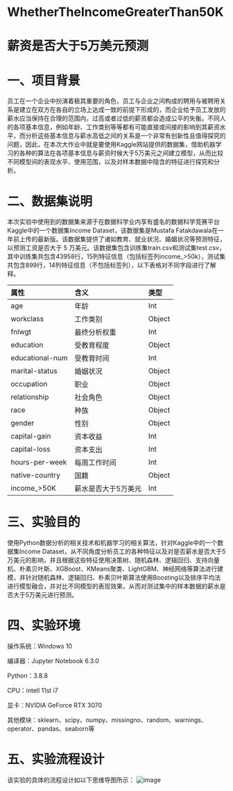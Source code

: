# WhetherTheIncomeGreaterThan50K
# 薪资是否大于5万美元预测
# 一、项目背景
员工在一个企业中扮演着极其重要的角色，员工与企业之间构成的聘用与被聘用关系是建立在双方在各自的立场上达成一致的前提下形成的，而企业给予员工发放的薪水应当保持在合理的范围内，过高或者过低的薪资都会造成公平的失衡。不同人的各项基本信息，例如年龄、工作类别等等都有可能直接或间接的影响到其薪资水平，而分析这些基本信息与薪水高低之间的关系是一个非常有创新性且值得探究的问题，因此，在本次大作业中就是要使用Kaggle网站提供的数据集，借助机器学习的各种的算法在各项基本信息与薪资时候大于5万美元之间建立模型，从而比较不同模型间的表现水平、使用范围，以及对样本数据中隐含的特征进行探究和分析。
# 二、数据集说明
本次实验中使用到的数据集来源于在数据科学业内享有盛名的数据科学竞赛平台Kaggle中的一个数据集Income Dataset，该数据集是Mustafa Fatakdawala在一年前上传的最新版。该数据集提供了诸如教育、就业状况、婚姻状况等预测特征，以预测工资是否大于 5 万美元。该数据集包含训练集train.csv和测试集test.csv，其中训练集共包含43958行，15列特征信息（包括标签列income_>50k），测试集共包含899行，14列特征信息（不包括标签列），以下表格对不同字段进行了解释。

|属性	|含义	|类型|
|:---|:---|:---|
age	|年龄	|Int
workclass	|工作类别|	Object
fnlwgt	|最终分析权重|	Int
education	|受教育程度|	Object
educational-num	|受教育时间|	Int
marital-status|	婚姻状况|	Object
occupation|	职业	|Object
relationship	|社会角色|	Object
race	|种族	|Object
gender|	性别	|Object
capital-gain|	资本收益|	Int
capital-loss	|资本支出	|Int
hours-per-week	|每周工作时间|	Int
native-country|	国籍	|Object
income_>50K	|薪水是否大于5万美元|	Int
# 三、实验目的
使用Python数据分析的相关技术和机器学习的相关算法，针对Kaggle中的一个数据集Income Dataset，从不同角度分析员工的各种特征以及对是否薪水是否大于5万美元的影响，并且根据这些特征使用决策树、随机森林、逻辑回归、支持向量机、朴素贝叶斯、XGBoost、KMeans聚类、LightGBM、神经网络等算法进行建模，并针对随机森林、逻辑回归、朴素贝叶斯算法使用Boosting以及排序平均法进行模型融合，并对比不同模型的表现效果，从而对测试集中的样本数据的薪水是否大于5万美元进行预测。
# 四、实验环境
操作系统：Windows 10

编译器：Jupyter Notebook 6.3.0

Python：3.8.8

CPU：intell 11st i7

显卡：NVIDIA GeForce RTX 3070

其他模块：sklearn、scipy、numpy、missingno、random、warnings、operator、pandas、seaborn等
# 五、实验流程设计
该实验的具体的流程设计如以下思维导图所示：
![image](https://user-images.githubusercontent.com/68093996/159116454-e0886a63-3782-4e34-a484-b7f91c71b32a.png)
